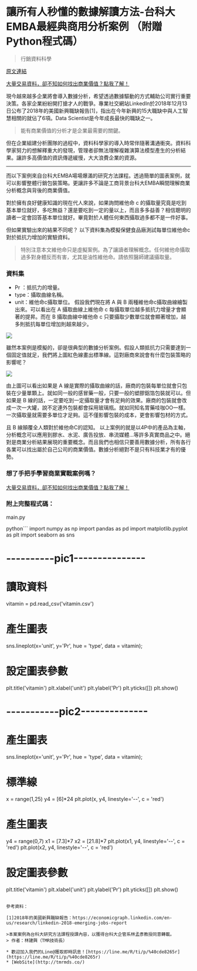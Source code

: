 # 讓所有人秒懂的數據解讀方法-台科大EMBA最經典商用分析案例 （附贈Python程式碼）
> 行銷資料科學

[原文連結](https://medium.com/marketingdatascience/b1c13ed708b4)

[大量交易資料，卻不知如何找出商業價值？點我了解！](https://tmrgood.kktix.cc/events/python0to1)

現今越來越多企業將會導入數據分析，希望透過數據驅動的方式輔助公司實行重要決策。各家企業紛紛開打搶才人的戰爭。專業社交網站LinkedIn於2018年12月13日公布了2018年的美國新興職缺報告[1]，指出在今年新興的15大職缺中與人工智慧相關的就佔了6項。Data Scientist是今年成長最快的職缺之一。

> 能有商業價值的分析才是企業最需要的關鍵。

但在企業組建分析團隊的過程中，資料科學家的導入時常伴隨著溝通衝突。資料科學家努力的想解釋重大的發現，管理者卻無法理解複雜演算法模型產生的分析結果。讓許多高價值的資訊傳遞緩慢，大大浪費企業的資源。
- - -

而以下案例來自台科大EMBA場場爆滿的研究方法課程。透過簡單的圖表案例，就可以影響整體行銷包裝策略。更讓許多不論是工商背景台科大EMBA瞬間理解商業分析概念與背後的商業價值。

對於擁有良好健康知識的現在代人來說，如果詢問維他命 c 的攝取量究竟是吃到基本單位就好，多吃無益？還是要吃到一定的量以上，而且多多益善？相信聰明的讀者一定會回答基本單位就好。畢竟對於人體任何東西攝取過多都不是一件好事。

但如果實驗出來的結果不同呢？
以下資料集為模擬保健食品廠測試每單位維他命c對於抵抗力增加的實驗資料。

> 特別注意本文維他命只是虛擬案例。為了讓讀者理解概念。任何維他命攝取過多對身體反而有害，尤其是油性維他命。請依照醫師建議攝取量。

### 資料集
* Pr ：抵抗力的增量。
* type：攝取曲線名稱。
* unit：維他命c攝取單位。
假設我們現在將 A 與 B 兩種維他命c攝取曲線繪製出來。可以看出在 A 攝取曲線上維他命 c 每攝取單位越多抵抗力增量才會顯著的提昇。而在 B 攝取曲線中維他命 c 只要攝取少數單位就會顯著增加，越多則抵抗每單位增加則越來越少。

![](https://cdn-images-1.medium.com/max/1000/1*w6B9-6rYRgYkSpxi85GuTA.png)

雖然本案例是模擬的，卻是很典型的數據分析案例。假設人類抵抗力只需要達到一個固定值就足，我們將上圖紅色線畫出標準線。這對廠商來說會有什麼包裝策略的影響呢？

![](https://cdn-images-1.medium.com/max/1000/1*OTf7RPgDZojxOCfGe5LJUQ.png)

由上圖可以看出如果是 A 線是實際的攝取曲線的話，廠商的包裝每單位就會只包裝在少量單顆上。就如同一般的感冒藥一般，只要一般的塑膠鋁箔包裝就可以。但如果是 B 線的話，一定要吃到一定攝取量才會有足夠的效果。廠商的包裝就會改成一次一大罐，說不定連外包裝都會採用玻璃瓶。就如同知名胃藥哇咖OO一樣。一次攝取量就需要多單位才足夠。這不僅影響包裝的成本，更會影響包材的方式。

且 B 線顛覆全人類對於維他命C的認知。
以上案例的就是以4P中的產品為主軸，分析概念可以應用到膠水、水泥、廣告投放、串流媒體…等許多真實商品之中。絕對是商業分析結果展現的重要概念。而且我們也相信只要善用數據分析，所有各行各業可以找出屬於自己公司的商業價值。數據分析絕對不是只有科技業才有的優勢。

### 想了手把手學習商業實戰案例嗎？
[大量交易資料，卻不知如何找出商業價值？點我了解！](https://tmrgood.kktix.cc/events/python0to1)

### 附上完整程式碼：
main.py

python```
import numpy as np
import pandas as pd
import matplotlib.pyplot as plt
import seaborn as sns


# ----------pic1---------------
# 讀取資料
vitamin = pd.read_csv('vitamin.csv')

# 產生圖表
sns.lineplot(x='unit', y='Pr', hue = 'type', data = vitamin);
# 設定圖表參數
plt.title('vitamin')
plt.xlabel('unit')
plt.ylabel('Pr')
plt.yticks([])
plt.show()


# -----------pic2--------------

# 產生圖表
sns.lineplot(x='unit', y='Pr', hue = 'type', data = vitamin);

# 標準線
x = range(1,25)
y4 = [6]*24
plt.plot(x, y4, linestyle='--', c = 'red')

# 產生圖表
y4 = range(0,7)
x1 = [7.3]*7
x2 = [21.8]*7
plt.plot(x1, y4, linestyle='--', c = 'red')
plt.plot(x2, y4, linestyle='--', c = 'red')

# 設定圖表參數
plt.title('vitamin')
plt.xlabel('unit')
plt.ylabel('Pr')
plt.yticks([])
plt.show()
```

參考資料：

[1]2018年的美國新興職缺報告：https://economicgraph.linkedin.com/en-us/research/linkedin-2018-emerging-jobs-report

>本案案例為台科大研究方法課程授課內容，以獲得台科大企管系林孟彥教授同意轉載。
> 作者：林建興（TMR技術長）

* 歡迎加入我們的Line@獲取即時訊息！[https://line.me/R/ti/p/%40cde8265r](https://line.me/R/ti/p/%40cde8265r)
* [WebSite](http://tmrmds.co/)
